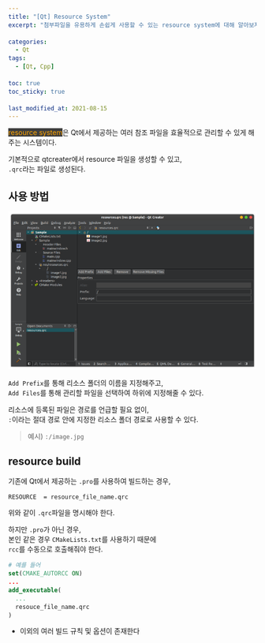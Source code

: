 ```yaml
---
title: "[Qt] Resource System"
excerpt: "첨부파일을 유용하게 손쉽게 사용할 수 있는 resource system에 대해 알아보자 (qrc)"

categories:
  - Qt
tags:
  - [Qt, Cpp]

toc: true
toc_sticky: true

last_modified_at: 2021-08-15
---
```


<mark style="background-color: #3e3e3e; color: orange;">resource system</mark>은 Qt에서 제공하는 여러 참조 파일을 효율적으로 관리할 수 있게 해주는 시스템이다.

기본적으로 qtcreater에서 resource 파일을 생성할 수 있고,   
`.qrc`라는 파일로 생성된다.

## 사용 방법

![image](/images/qt-image/resource_display.png)

`Add Prefix`를 통해 리소스 폴더의 이름을 지정해주고,   
`Add Files`를 통해 관리할 파일을 선택하여 하위에 지정해줄 수 있다.

리소스에 등록된 파일은 경로를 언급할 필요 없이,   
`:`이라는 절대 경로 안에 지정한 리소스 폴더 경로로 사용할 수 있다.

> 예시) `:/image.jpg`

## resource build
기존에 Qt에서 제공하는 `.pro`를 사용하여 빌드하는 경우,   

```
RESOURCE  = resource_file_name.qrc
```

위와 같이 `.qrc`파일을 명시해야 한다.

하지만 `.pro`가 아닌 경우,    
본인 같은 경우 `CMakeLists.txt`를 사용하기 때문에   
`rcc`를 수동으로 호출해줘야 한다.

```cmake
# 예를 들어
set(CMAKE_AUTORCC ON)
...
add_executable(
  ...
  resouce_file_name.qrc
)
```

* 이외의 여러 빌드 규칙 및 옵션이 존재한다